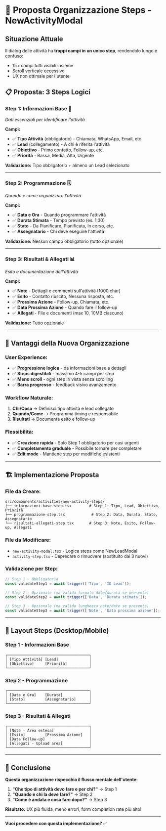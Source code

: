 # 🎯 Proposta Organizzazione Steps - NewActivityModal

## Situazione Attuale
Il dialog delle attività ha **troppi campi in un unico step**, rendendolo lungo e confuso:
- 15+ campi tutti visibili insieme
- Scroll verticale eccessivo
- UX non ottimale per l'utente

## 📋 Proposta: 3 Steps Logici

### **Step 1: Informazioni Base** 📝
*Dati essenziali per identificare l'attività*

**Campi:**
- ✅ **Tipo Attività** (obbligatorio) - Chiamata, WhatsApp, Email, etc.
- ✅ **Lead** (collegamento) - A chi è riferita l'attività  
- ✅ **Obiettivo** - Primo contatto, Follow-up, etc.
- ✅ **Priorità** - Bassa, Media, Alta, Urgente

**Validazione:** Tipo obbligatorio + almeno un Lead selezionato

---

### **Step 2: Programmazione** 🗓️
*Quando e come organizzare l'attività*

**Campi:**
- ✅ **Data e Ora** - Quando programmare l'attività
- ✅ **Durata Stimata** - Tempo previsto (es. 1:30)
- ✅ **Stato** - Da Pianificare, Pianificata, In corso, etc.
- ✅ **Assegnatario** - Chi deve eseguire l'attività

**Validazione:** Nessun campo obbligatorio (tutto opzionale)

---

### **Step 3: Risultati & Allegati** 📊
*Esito e documentazione dell'attività*

**Campi:**
- ✅ **Note** - Dettagli e commenti sull'attività (1000 char)
- ✅ **Esito** - Contatto riuscito, Nessuna risposta, etc.
- ✅ **Prossima Azione** - Follow-up, Chiamata, etc.
- ✅ **Data Prossima Azione** - Quando fare il follow-up
- ✅ **Allegati** - File e documenti (max 10, 10MB ciascuno)

**Validazione:** Tutto opzionale

---

## 🎨 Vantaggi della Nuova Organizzazione

### **User Experience:**
- ✅ **Progressione logica** - da informazioni base a dettagli
- ✅ **Steps digestibili** - massimo 4-5 campi per step
- ✅ **Meno scroll** - ogni step in vista senza scrolling  
- ✅ **Barra progresso** - feedback visivo avanzamento

### **Workflow Naturale:**
1. **Chi/Cosa** → Definisci tipo attività e lead collegato
2. **Quando/Come** → Programma timing e responsabile  
3. **Risultati** → Documenta esito e follow-up

### **Flessibilità:**
- ✅ **Creazione rapida** - Solo Step 1 obbligatorio per casi urgenti
- ✅ **Completamento graduale** - Possibile tornare per completare
- ✅ **Edit mode** - Mantiene step per modifiche esistenti

---

## 🏗️ Implementazione Proposta

### **File da Creare:**
```
src/components/activities/new-activity-steps/
├── informazioni-base-step.tsx        # Step 1: Tipo, Lead, Obiettivo, Priorità  
├── programmazione-step.tsx            # Step 2: Data, Durata, Stato, Assegnatario
└── risultati-allegati-step.tsx       # Step 3: Note, Esito, Follow-up, Allegati
```

### **File da Modificare:**
- `new-activity-modal.tsx` - Logica steps come NewLeadModal
- `activity-step.tsx` - Deprecare o rimuovere (sostituito dai 3 nuovi)

### **Validazione per Step:**
```typescript
// Step 1 - Obbligatoria
const validateStep1 = await trigger(['Tipo', 'ID Lead']);

// Step 2 - Opzionale (ma valida formato date/durata se presente)  
const validateStep2 = await trigger(['Data', 'Durata stimata']);

// Step 3 - Opzionale (ma valida lunghezza note/date se presente)
const validateStep3 = await trigger(['Note', 'Data prossima azione']);
```

---

## 📱 Layout Steps (Desktop/Mobile)

### **Step 1 - Informazioni Base** 
```
┌─────────────────────────────────────┐
│ [Tipo Attività] [Lead]              │  
│ [Obiettivo]     [Priorità]          │
└─────────────────────────────────────┘
```

### **Step 2 - Programmazione**
```
┌─────────────────────────────────────┐
│ [Data e Ora]    [Durata]            │
│ [Stato]         [Assegnatario]      │  
└─────────────────────────────────────┘
```

### **Step 3 - Risultati & Allegati**
```  
┌─────────────────────────────────────┐
│ [Note - Area estesa]                │
│ [Esito]         [Prossima Azione]   │
│ [Data Follow-up]                    │
│ [Allegati - Upload area]            │
└─────────────────────────────────────┘
```

---

## 🎯 Conclusione

**Questa organizzazione rispecchia il flusso mentale dell'utente:**
1. **"Che tipo di attività devo fare e per chi?"** → Step 1
2. **"Quando e chi la deve fare?"** → Step 2  
3. **"Come è andata e cosa fare dopo?"** → Step 3

**Risultato:** UX più fluida, meno errori, form completion rate più alto!

---

**Vuoi procedere con questa implementazione?** ✅
